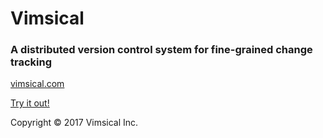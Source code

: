 # Vimsical
### A distributed version control system for fine-grained change tracking

[vimsical.com](https://vimsical.com/)

[Try it out!](https://vimsical.com/vims/5969777d-8dae-48a6-8b6c-838928b59382)

Copyright © 2017 Vimsical Inc.
